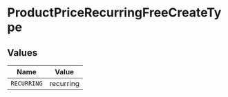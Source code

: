 # ProductPriceRecurringFreeCreateType


## Values

| Name        | Value       |
| ----------- | ----------- |
| `RECURRING` | recurring   |